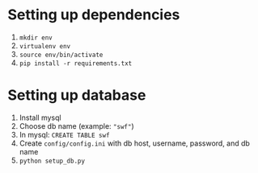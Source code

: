 Setting up dependencies
======================
1. `mkdir env`
2. `virtualenv env`
3. `source env/bin/activate`
4. `pip install -r requirements.txt`

Setting up database
===================
1. Install mysql
2. Choose db name (example: `"swf"`)
3. In mysql: `CREATE TABLE swf`
4. Create `config/config.ini` with db host, username, password, and db name
5. `python setup_db.py`
